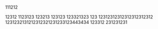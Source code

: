 111212

12312
1123123
123213
123123
123321323
123
12312312312312312312312
1231232131212312321231233123443434
123312
231231231
